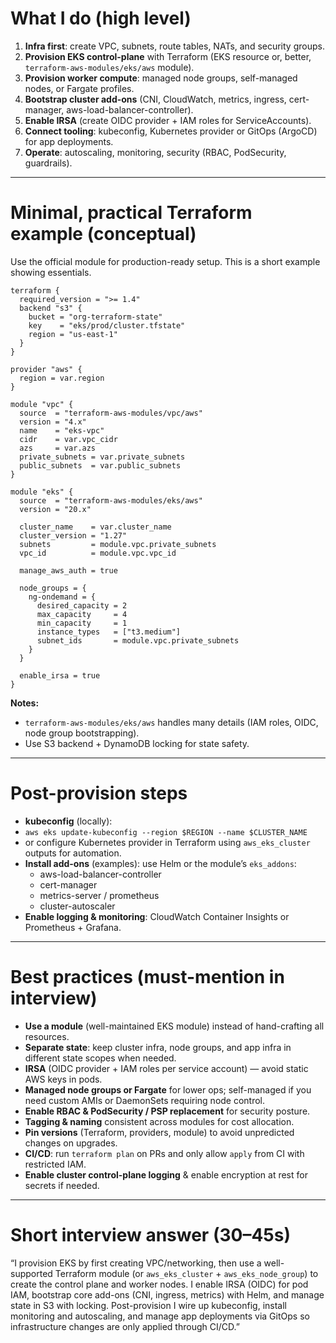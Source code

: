 # What I do (high level)

1. **Infra first**: create VPC, subnets, route tables, NATs, and security groups.
2. **Provision EKS control-plane** with Terraform (EKS resource or, better, `terraform-aws-modules/eks/aws` module).
3. **Provision worker compute**: managed node groups, self-managed nodes, or Fargate profiles.
4. **Bootstrap cluster add-ons** (CNI, CloudWatch, metrics, ingress, cert-manager, aws-load-balancer-controller).
5. **Enable IRSA** (create OIDC provider + IAM roles for ServiceAccounts).
6. **Connect tooling**: kubeconfig, Kubernetes provider or GitOps (ArgoCD) for app deployments.
7. **Operate**: autoscaling, monitoring, security (RBAC, PodSecurity, guardrails).

---
# Minimal, practical Terraform example (conceptual)

Use the official module for production-ready setup. This is a short example showing essentials.
```
terraform {
  required_version = ">= 1.4"
  backend "s3" {
    bucket = "org-terraform-state"
    key    = "eks/prod/cluster.tfstate"
    region = "us-east-1"
  }
}

provider "aws" {
  region = var.region
}

module "vpc" {
  source  = "terraform-aws-modules/vpc/aws"
  version = "4.x"
  name    = "eks-vpc"
  cidr    = var.vpc_cidr
  azs     = var.azs
  private_subnets = var.private_subnets
  public_subnets  = var.public_subnets
}

module "eks" {
  source  = "terraform-aws-modules/eks/aws"
  version = "20.x"

  cluster_name    = var.cluster_name
  cluster_version = "1.27"
  subnets         = module.vpc.private_subnets
  vpc_id          = module.vpc.vpc_id

  manage_aws_auth = true

  node_groups = {
    ng-ondemand = {
      desired_capacity = 2
      max_capacity     = 4
      min_capacity     = 1
      instance_types   = ["t3.medium"]
      subnet_ids       = module.vpc.private_subnets
    }
  }

  enable_irsa = true
}
```
**Notes:**
- `terraform-aws-modules/eks/aws` handles many details (IAM roles, OIDC, node group bootstrapping).    
- Use S3 backend + DynamoDB locking for state safety.
    
---
# Post-provision steps

- **kubeconfig** (locally):
- `aws eks update-kubeconfig --region $REGION --name $CLUSTER_NAME`
- or configure Kubernetes provider in Terraform using `aws_eks_cluster` outputs for automation.
- **Install add-ons** (examples): use Helm or the module’s `eks_addons`:
    - aws-load-balancer-controller
    - cert-manager
    - metrics-server / prometheus
    - cluster-autoscaler
- **Enable logging & monitoring**: CloudWatch Container Insights or Prometheus + Grafana.

---

# Best practices (must-mention in interview)

- **Use a module** (well-maintained EKS module) instead of hand-crafting all resources.
- **Separate state**: keep cluster infra, node groups, and app infra in different state scopes when needed.
- **IRSA** (OIDC provider + IAM roles per service account) — avoid static AWS keys in pods.
- **Managed node groups or Fargate** for lower ops; self-managed if you need custom AMIs or DaemonSets requiring node control.
- **Enable RBAC & PodSecurity / PSP replacement** for security posture.
- **Tagging & naming** consistent across modules for cost allocation.
- **Pin versions** (Terraform, providers, module) to avoid unpredicted changes on upgrades.
- **CI/CD**: run `terraform plan` on PRs and only allow `apply` from CI with restricted IAM.
- **Enable cluster control-plane logging** & enable encryption at rest for secrets if needed.

---

# Short interview answer (30–45s)

“I provision EKS by first creating VPC/networking, then use a well-supported Terraform module (or `aws_eks_cluster` + `aws_eks_node_group`) to create the control plane and worker nodes. I enable IRSA (OIDC) for pod IAM, bootstrap core add-ons (CNI, ingress, metrics) with Helm, and manage state in S3 with locking. Post-provision I wire up kubeconfig, install monitoring and autoscaling, and manage app deployments via GitOps so infrastructure changes are only applied through CI/CD.”